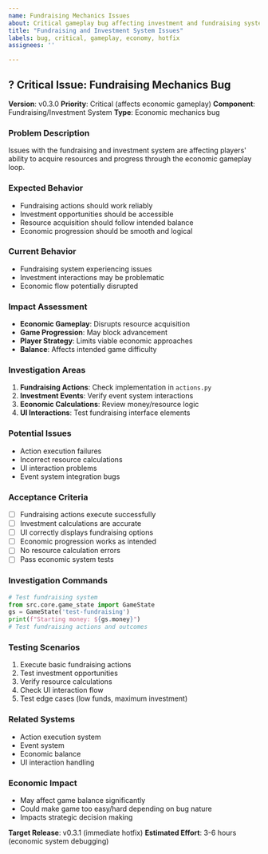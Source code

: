 ```yaml
---
name: Fundraising Mechanics Issues
about: Critical gameplay bug affecting investment and fundraising system
title: "Fundraising and Investment System Issues"
labels: bug, critical, gameplay, economy, hotfix
assignees: ''

---
```


## ? Critical Issue: Fundraising Mechanics Bug

**Version**: v0.3.0
**Priority**: Critical (affects economic gameplay)
**Component**: Fundraising/Investment System
**Type**: Economic mechanics bug

### Problem Description
Issues with the fundraising and investment system are affecting players' ability to acquire resources and progress through the economic gameplay loop.

### Expected Behavior
- Fundraising actions should work reliably
- Investment opportunities should be accessible
- Resource acquisition should follow intended balance
- Economic progression should be smooth and logical

### Current Behavior
- Fundraising system experiencing issues
- Investment interactions may be problematic
- Economic flow potentially disrupted

### Impact Assessment
- **Economic Gameplay**: Disrupts resource acquisition
- **Game Progression**: May block advancement
- **Player Strategy**: Limits viable economic approaches
- **Balance**: Affects intended game difficulty

### Investigation Areas
1. **Fundraising Actions**: Check implementation in `actions.py`
2. **Investment Events**: Verify event system interactions
3. **Economic Calculations**: Review money/resource logic
4. **UI Interactions**: Test fundraising interface elements

### Potential Issues
- Action execution failures
- Incorrect resource calculations
- UI interaction problems
- Event system integration bugs

### Acceptance Criteria
- [ ] Fundraising actions execute successfully
- [ ] Investment calculations are accurate
- [ ] UI correctly displays fundraising options
- [ ] Economic progression works as intended
- [ ] No resource calculation errors
- [ ] Pass economic system tests

### Investigation Commands
```python
# Test fundraising system
from src.core.game_state import GameState
gs = GameState('test-fundraising')
print(f"Starting money: ${gs.money}")
# Test fundraising actions and outcomes
```

### Testing Scenarios
1. Execute basic fundraising actions
2. Test investment opportunities
3. Verify resource calculations
4. Check UI interaction flow
5. Test edge cases (low funds, maximum investment)

### Related Systems
- Action execution system
- Event system
- Economic balance
- UI interaction handling

### Economic Impact
- May affect game balance significantly
- Could make game too easy/hard depending on bug nature
- Impacts strategic decision making

**Target Release**: v0.3.1 (immediate hotfix)
**Estimated Effort**: 3-6 hours (economic system debugging)
